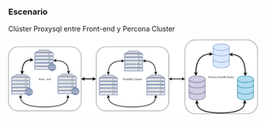 ### Escenario

Clúster Proxysql entre Front-end y Percona Cluster

![ProxySQL cluster](/media/proxysql-cluster-2.svg)
